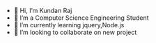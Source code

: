 - 👋 Hi, I’m Kundan Raj
- 👀 I’m a Computer Science Engineering Student
- 🌱 I’m currently learning jquery,Node.js
- 💞️ I’m looking to collaborate on new project

<!---
Kundan1406/Kundan1406 is a ✨ special ✨ repository because its `README.md` (this file) appears on your GitHub profile.
You can click the Preview link to take a look at your changes.
--->
